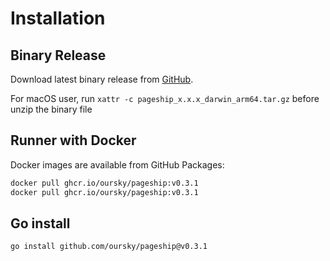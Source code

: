 # Installation

## Binary Release

Download latest binary release from [GitHub](https://github.com/oursky/pageship/releases).

For macOS user, run `xattr -c pageship_x.x.x_darwin_arm64.tar.gz` before unzip the binary file

## Runner with Docker

Docker images are available from GitHub Packages:

```sh
docker pull ghcr.io/oursky/pageship:v0.3.1
docker pull ghcr.io/oursky/pageship:v0.3.1
```

## Go install

```sh
go install github.com/oursky/pageship@v0.3.1
```